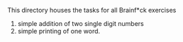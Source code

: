 This directory houses the tasks for all Brainf*ck exercises
1. simple addition of two single digit numbers
2. simple printing of one word.
